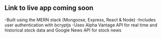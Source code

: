 ## Link to live app coming soon

-Built using the MERN stack (Mongoose, Express, React & Node)
-Includes user authentication with bcryptjs
-Uses Alpha Vantage API for real time and historical stock data and Google News API for stock news